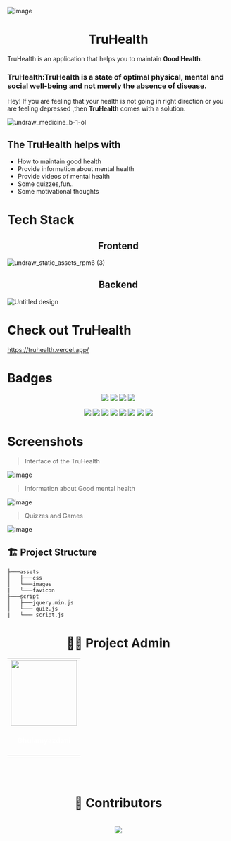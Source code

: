   ![image](https://user-images.githubusercontent.com/114678694/196738791-3f3404da-e5cf-42aa-8004-ff4819e86fa1.png)
<h1 align="center">TruHealth</h1>

TruHealth is an application that helps you to maintain **Good Health**.
<h3>TruHealth:TruHealth is a state of optimal physical, mental and social well-being and not merely the absence of disease.</h3>

Hey! If you are feeling that your health is not  going in right direction or you are feeling depressed ,then **TruHealth** comes with a solution.

![undraw_medicine_b-1-ol](https://user-images.githubusercontent.com/114678694/196754243-f4c2014b-ec08-4844-9942-5024496efef7.svg)


<h2>The TruHealth helps with</h2>

 - How to maintain good health
- Provide information about mental health
- Provide videos of mental health
- Some quizzes,fun..
- Some motivational thoughts

<h1>Tech Stack</h1>

<h2 align="center">Frontend</h2>

![undraw_static_assets_rpm6 (3)](https://user-images.githubusercontent.com/114678694/196762469-db02ebb2-e263-45b3-a9c0-44a0904452fb.svg)

<h2 align="center">Backend</h2>

![Untitled design](https://user-images.githubusercontent.com/114678694/196764740-22e63ace-a51b-405b-9257-1700929ae867.jpg)


<h1>Check out TruHealth </h1>

https://truhealth.vercel.app/

<h1>Badges</h1>

<p align="center">
<a href="https://github.com/ghulamyazdani/TruHealth"><img src="https://img.shields.io/badge/Open%20Source-%F0%9F%A4%8D-Green"></a>
<a href="https://github.com/ghulamyazdani/TruHealth"><img src="https://img.shields.io/badge/Built%20by-developers%20%3C%2F%3E-0059b3"></a>
<a href="https://github.com/ghulamyazdani/TruHealth"><img src="https://img.shields.io/static/v1.svg?label=Contributions&message=Welcome&color=yellow"></a>
<a href="https://github.com/ghulamyazdani/TruHealth"><img src="https://img.shields.io/badge/maintenance-yes-brightgreen"></a>
</p>

<p align="center">
<a href="https://github.com/ghulamyazdani/TruHealth/blob/master/LICENSE"><img src="https://img.shields.io/github/license/ghulamyazdani/TruHealth?color=brightgreen"></a>
<a href="https://github.com/ghulamyazdani/TruHealth/stargazers"><img src="https://img.shields.io/github/stars/ghulamyazdani/TruHealth?color=0059b3"></a>
<a href="https://github.com/ghulamyazdani/TruHealth/network/members"><img src="https://img.shields.io/github/forks/ghulamyazdani/TruHealth?color=yellow"></a>
<a href="https://github.com/ghulamyazdani/TruHealth/graphs/contributors"><img src="https://img.shields.io/github/contributors/ghulamyazdani/TruHealth?color=brightgreen"></a>
<a href="https://github.com/ghulamyazdani/TruHealth/issues"><img src="https://img.shields.io/github/issues/ghulamyazdani/TruHealth?color=0059b3"></a>
<a href="https://github.com/ghulamyazdani/TruHealth/issues?q=is%3Aissue+is%3Aclosed"><img src="https://img.shields.io/github/issues-closed-raw/ghulamyazdani/TruHealth?color=yellow"></a>
<a href="https://github.com/ghulamyazdani/TruHealth/pulls"><img src="https://img.shields.io/github/issues-pr/ghulamyazdani/TruHealth?color=brightgreen"></a>
<a href="https://github.com/ghulamyazdani/TruHealth/issues?q=is%3Apr+is%3Aclosed"><img src="https://img.shields.io/github/issues-pr-closed-raw/ghulamyazdani/TruHealth?color=0059b3"></a>
</p>

<h1>Screenshots</h1>

>Interface of the TruHealth

![image](https://user-images.githubusercontent.com/114678694/196766506-611275ce-e933-4ee8-8dd6-36471f63ac41.png)

>Information about Good mental health

![image](https://user-images.githubusercontent.com/114678694/196767884-7bb0b3f2-d1a4-4dda-baa9-cebf31ea8681.png)

>Quizzes and Games

![image](https://user-images.githubusercontent.com/114678694/196768399-5f520d48-7797-4ed1-b73b-3eebc019373d.png)

## 🏗 Project Structure

```
├───assets
│   ├───css
│   └───images
|   └───favicon
├───script
│   ├───jquery.min.js
│   └─── quiz.js
|   └─── script.js

```

<!--
##  ▶️ How to Run the Project
**1.** Navigate to the project directory.
-->

<h1 align=center> 👨‍💻 Project Admin </h1>

  <div align="center">
<table>
<tr>

<td align="center"><a href="https://github.com/ghulamyazdani"><img src="https://avatars.githubusercontent.com/u/55938346?v=4" width=150px height=150px /></a></br> <h4 style="color:white;">Ghulamyazdani</h4>

</tr>
</table>
<br>

<br>

<h1 align=center> 🙌 Contributors</h1>
<br>
<a href="https://github.com/ghulamyazdani/TruHealth/graphs/contributors">
  <img src="https://contrib.rocks/image?repo=ghulamyazdani/TruHealth" />
</a>
<br>
